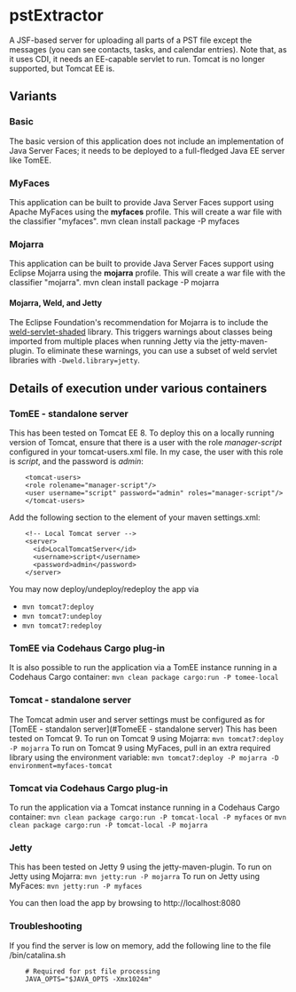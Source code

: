 # pstExtractor

A JSF-based server for uploading all parts of a PST file except the messages (you can see contacts, tasks, and calendar entries). Note that, as it uses CDI, it needs an EE-capable servlet to run. Tomcat is no longer supported, but Tomcat EE is.

## Variants
### Basic
The basic version of this application does not include an implementation of Java Server Faces; it needs to be deployed to a full-fledged Java EE server like TomEE.

### MyFaces
This application can be built to provide Java Server Faces support using Apache MyFaces using the **myfaces** profile. This will create a war file with the classifier "myfaces".
    mvn clean install package -P myfaces

### Mojarra
This application can be built to provide Java Server Faces support using Eclipse Mojarra using the **mojarra** profile. This will create a war file with the classifier "mojarra".
    mvn clean install package -P mojarra

#### Mojarra, Weld, and Jetty
The Eclipse Foundation's recommendation for Mojarra is to include the [weld-servlet-shaded](https://mvnrepository.com/artifact/org.jboss.weld.servlet/weld-servlet-shaded) library. This triggers warnings about classes being imported from multiple places when running Jetty via the jetty-maven-plugin. To eliminate these warnings, you can use a subset of weld servlet libraries with `-Dweld.library=jetty`.

## Details of execution under various containers
### TomEE - standalone server
This has been tested on Tomcat EE 8. To deploy this on a locally running version of Tomcat, ensure that there is a user with the role _manager-script_ configured in your tomcat-users.xml file. In my case, the user with this role is _script_, and the password is _admin_:
```
    <tomcat-users>
	<role rolename="manager-script"/>
	<user username="script" password="admin" roles="manager-script"/>
    </tomcat-users>
```

Add the following section to the <servers> element of your maven settings.xml:
```
    <!-- Local Tomcat server -->
    <server>
      <id>LocalTomcatServer</id>
      <username>script</username>
      <password>admin</password>
    </server>
```

You may now deploy/undeploy/redeploy the app via
- `mvn tomcat7:deploy`
- `mvn tomcat7:undeploy`
- `mvn tomcat7:redeploy`

### TomEE via Codehaus Cargo plug-in
It is also possible to run the application via a TomEE instance running in a Codehaus Cargo container:
`mvn clean package cargo:run -P tomee-local`

### Tomcat - standalone server
The Tomcat admin user and server settings must be configured as for [TomEE - standalon server](#TomeEE - standalone server)
This has been tested on Tomcat 9. To run on Tomcat 9 using Mojarra:
`mvn tomcat7:deploy -P mojarra`
To run on Tomcat 9 using MyFaces, pull in an extra required library using the environment variable:
`mvn tomcat7:deploy -P mojarra -D environment=myfaces-tomcat`

### Tomcat via Codehaus Cargo plug-in
To run the application via a Tomcat instance running in a Codehaus Cargo container:
`mvn clean package cargo:run -P tomcat-local -P myfaces`
or
`mvn clean package cargo:run -P tomcat-local -P mojarra`

### Jetty
This has been tested on Jetty 9 using the jetty-maven-plugin. To run on Jetty using Mojarra:
`mvn jetty:run -P mojarra`
To run on Jetty using MyFaces:
`mvn jetty:run -P myfaces`

You can then load the app by browsing to http://localhost:8080

### Troubleshooting
If you find the server is low on memory, add the following line to the file <tomcat-home>/bin/catalina.sh
```
    # Required for pst file processing
    JAVA_OPTS="$JAVA_OPTS -Xmx1024m"
```
